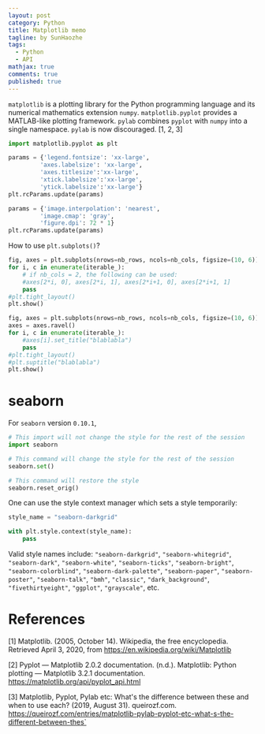 ```yaml
---
layout: post
category: Python
title: Matplotlib memo 
tagline: by SunHaozhe
tags: 
  - Python
  - API
mathjax: true
comments: true
published: true
---
```


`matplotlib` is a plotting library for the Python programming language and its numerical mathematics extension `numpy`. `matplotlib.pyplot` provides a MATLAB-like plotting framework. `pylab` combines `pyplot` with `numpy` into a single namespace. `pylab` is now discouraged. [1, 2, 3]

```python
import matplotlib.pyplot as plt
```

```python
params = {'legend.fontsize': 'xx-large',
         'axes.labelsize': 'xx-large',
         'axes.titlesize':'xx-large',
         'xtick.labelsize':'xx-large',
         'ytick.labelsize':'xx-large'}
plt.rcParams.update(params)
```

```python
params = {'image.interpolation': 'nearest',
         'image.cmap': 'gray', 
         'figure.dpi': 72 * 1} 
plt.rcParams.update(params)
```

How to use `plt.subplots()`? 

```python
fig, axes = plt.subplots(nrows=nb_rows, ncols=nb_cols, figsize=(10, 6))
for i, c in enumerate(iterable_):
    # if nb_cols = 2, the following can be used:  
    #axes[2*i, 0], axes[2*i, 1], axes[2*i+1, 0], axes[2*i+1, 1]
    pass 
#plt.tight_layout()
plt.show()
```

```python
fig, axes = plt.subplots(nrows=nb_rows, ncols=nb_cols, figsize=(10, 6))
axes = axes.ravel() 
for i, c in enumerate(iterable_):
    #axes[i].set_title("blablabla")
    pass 
#plt.tight_layout()
#plt.suptitle("blablabla")
plt.show() 
```



# seaborn

For `seaborn` version `0.10.1`, 

```python
# This import will not change the style for the rest of the session
import seaborn

# This command will change the style for the rest of the session  
seaborn.set()

# This command will restore the style  
seaborn.reset_orig()
```

One can use the style context manager which sets a style temporarily:

```python
style_name = "seaborn-darkgrid"

with plt.style.context(style_name):
    pass 
```

Valid style names include: `"seaborn-darkgrid"`, `"seaborn-whitegrid"`, `"seaborn-dark"`, `"seaborn-white"`, `"seaborn-ticks"`, `"seaborn-bright"`, `"seaborn-colorblind"`, `"seaborn-dark-palette"`, `"seaborn-paper"`, `"seaborn-poster"`, `"seaborn-talk"`, `"bmh"`, `"classic"`, `"dark_background"`, `"fivethirtyeight"`, `"ggplot"`, `"grayscale"`, etc.



# References


[1] Matplotlib. (2005, October 14). Wikipedia, the free encyclopedia. Retrieved April 3, 2020, from https://en.wikipedia.org/wiki/Matplotlib

[2] Pyplot — Matplotlib 2.0.2 documentation. (n.d.). Matplotlib: Python plotting — Matplotlib 3.2.1 documentation. https://matplotlib.org/api/pyplot_api.html

[3] Matplotlib, Pyplot, Pylab etc: What's the difference between these and when to use each? (2019, August 31). queirozf.com. https://queirozf.com/entries/matplotlib-pylab-pyplot-etc-what-s-the-different-between-thes`
























